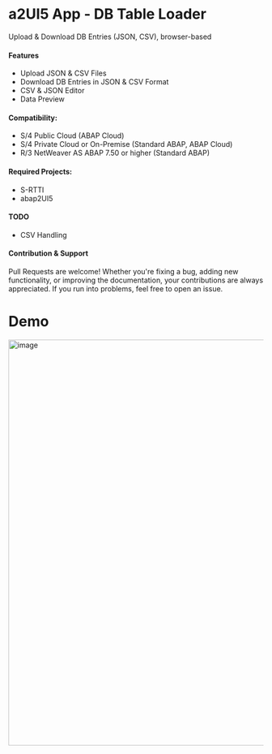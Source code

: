 # a2UI5 App - DB Table Loader
Upload & Download DB Entries (JSON, CSV), browser-based


#### Features
* Upload JSON & CSV Files
* Download DB Entries in JSON & CSV Format
* CSV & JSON Editor
* Data Preview

#### Compatibility:
* S/4 Public Cloud (ABAP Cloud)
* S/4 Private Cloud or On-Premise (Standard ABAP, ABAP Cloud)
* R/3 NetWeaver AS ABAP 7.50 or higher (Standard ABAP)

#### Required Projects:
* S-RTTI
* abap2UI5

#### TODO
* CSV Handling

#### Contribution & Support
Pull Requests are welcome! Whether you're fixing a bug, adding new functionality, or improving the documentation, your contributions are always appreciated. If you run into problems, feel free to open an issue.

# Demo
<img width="800" alt="image" src="https://github.com/oblomov-dev/a2UI5-db_table_loader/assets/102328295/e6e92a36-c41f-445e-a1f0-0aee7f589c35">




